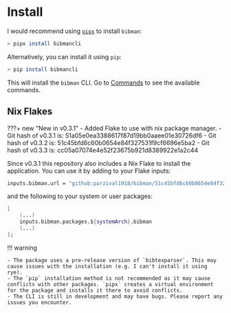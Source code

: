 # Install

I would recommend using [`pipx`](https://github.com/pypa/pipx) to install `bibman`:

```bash
> pipx install bibmancli
```

Alternatively, you can install it using `pip`:

```bash
> pip install bibmancli
```

This will install the `bibman` CLI. Go to [Commands](./commands/add.md) to see the available commands.

## Nix Flakes

???+ new "New in v0.3.1"
    - Added Flake to use with nix package manager.
    - Git hash of v0.3.1 is: 51a05e0ea3388617f87d19bb0aaee01e30726df6
    - Git hash of v0.3.2 is: 51c45bfd6c60b0654e84f327531f9cf6696e5ba2
    - Git hash of v0.3.3 is: cc05a07074e4e52f23675b921d8389922e1a2c44

Since v0.3.1 this repository also includes a Nix Flake to install the application. You can use it by adding to your Flake inputs:

```nix
inputs.bibman.url = "github:parzival1918/bibman/51c45bfd6c60b0654e84f327531f9cf6696e5ba2";
```

and the following to your system or user packages:

```nix
[
    (...)
    inputs.bibman.packages.${systemArch}.bibman
    (...)
];
```

!!! warning

    - The package uses a pre-release version of `bibtexparser`. This may cause issues with the installation (e.g. I can't install it using rye).
    - The `pip` installation method is not recommended as it may cause conflicts with other packages. `pipx` creates a virtual environment for the package and installs it there to avoid conflicts.
    - The CLI is still in development and may have bugs. Please report any issues you encounter.
